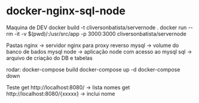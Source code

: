 # docker-nginx-sql-node

Maquina de DEV
docker build -t cliversonbatista/servernode .
docker run --rm -it -v $(pwd)/:/usr/src/app -p 3000:3000 cliversonbatista/servernode                         


Pastas
    nginx -> servidor nginx para proxy reverso 
    mysql -> volume do banco de bados mysql
    node  -> aplicação node com acesso ao mysql
    sql   -> arquivo de criação do DB e tabelas

rodar:
    docker-compose build
    docker-compose up -d
    docker-compose down

Teste
get http://localhost:8080/ -> lista nomes
get http://localhost:8080/{xxxxx} -> inclui nome
